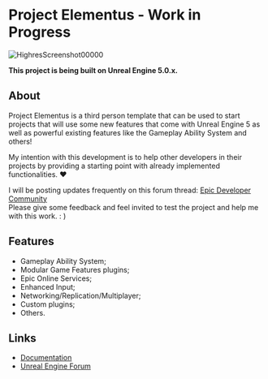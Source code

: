 # Project Elementus - Work in Progress

![HighresScreenshot00000](https://user-images.githubusercontent.com/77353979/171550569-09dc7c78-c921-4b60-92a1-0a50b9e8ccca.png)

**This project is being built on Unreal Engine 5.0.x.**

## About

Project Elementus is a third person template that can be used to start projects that will use some new features that
come with Unreal Engine 5 as well as powerful existing features like the Gameplay Ability System and others!

My intention with this development is to help other developers in their projects by providing a starting point with
already implemented functionalities. ❤️

I will be posting updates frequently on this forum
thread: [Epic Developer Community](https://forums.unrealengine.com/t/project-elementus-custom-tps-template-w-extra-features/273595)  
Please give some feedback and feel invited to test the project and help me with this work. : )

## Features

* Gameplay Ability System;
* Modular Game Features plugins;
* Epic Online Services;
* Enhanced Input;
* Networking/Replication/Multiplayer;
* Custom plugins;
* Others.

## Links
* [Documentation](https://github.com/lucoiso/UEProject_Elementus/wiki)
* [Unreal Engine Forum](https://forums.unrealengine.com/t/project-elementus-custom-tps-template-w-extra-features/273595)
